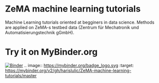 # ZeMA machine learning tutorials
Machine Learning tutorials oriented at begginers in data science. Methods are applied on ZeMA-s testbed data (Zentrum für Mechatronik und Automatisierungstechnik gGmbH). 
# Try it on MyBinder.org
[![Binder](https://mybinder.org/badge_logo.svg)](https://mybinder.org/v2/gh/harislulic/ZeMA-machine-learning-tutorials/master)
.. image:: https://mybinder.org/badge_logo.svg
 :target: https://mybinder.org/v2/gh/harislulic/ZeMA-machine-learning-tutorials/master
